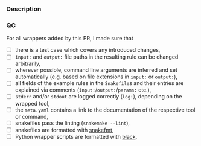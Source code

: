 ### Description

<!--Add a description of your PR here-->

### QC
<!-- Make sure that you can tick the boxes below. -->

For all wrappers added by this PR, I made sure that

* [ ] there is a test case which covers any introduced changes,
* [ ] `input:` and `output:` file paths in the resulting rule can be changed arbitrarily,
* [ ] wherever possible, command line arguments are inferred and set automatically (e.g. based on file extensions in `input:` or `output:`),
* [ ] all fields of the example rules in the `Snakefile`s and their entries are explained via comments (`input:`/`output:`/`params:` etc.),
* [ ] `stderr` and/or `stdout` are logged correctly (`log:`), depending on the wrapped tool,
* [ ] the `meta.yaml` contains a link to the documentation of the respective tool or command,
* [ ] snakefiles pass the linting (`snakemake --lint`),
* [ ] snakefiles are formatted with [snakefmt](https://github.com/snakemake/snakefmt),
* [ ] Python wrapper scripts are formatted with [black](https://black.readthedocs.io).
